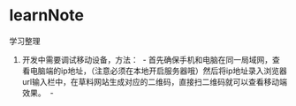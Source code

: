 # learnNote
学习整理
1. 开发中需要调试移动设备，方法：
  - 首先确保手机和电脑在同一局域网，查看电脑端的ip地址，（注意必须在本地开启服务器哦）然后将ip地址录入浏览器url输入栏中，在草料网站生成对应的二维码，直接扫二维码就可以查看移动端效果。
  - 
